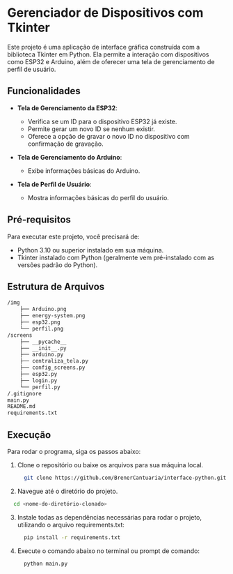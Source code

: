 # Gerenciador de Dispositivos com Tkinter

Este projeto é uma aplicação de interface gráfica construída com a biblioteca Tkinter em Python. Ela permite a interação com dispositivos como ESP32 e Arduino, além de oferecer uma tela de gerenciamento de perfil de usuário.

## Funcionalidades

- **Tela de Gerenciamento da ESP32**: 
  - Verifica se um ID para o dispositivo ESP32 já existe.
  - Permite gerar um novo ID se nenhum existir.
  - Oferece a opção de gravar o novo ID no dispositivo com confirmação de gravação.
  
- **Tela de Gerenciamento do Arduino**: 
  - Exibe informações básicas do Arduino.

- **Tela de Perfil de Usuário**: 
  - Mostra informações básicas do perfil do usuário.

## Pré-requisitos

Para executar este projeto, você precisará de:
- Python 3.10  ou superior instalado em sua máquina.
- Tkinter instalado com Python (geralmente vem pré-instalado com as versões padrão do Python).

## Estrutura de Arquivos
```bash
/img
    ├── Arduino.png
    ├── energy-system.png
    ├── esp32.png
    └── perfil.png
/screens
    ├── __pycache__
    ├── __init__.py
    ├── arduino.py
    ├── centraliza_tela.py
    ├── config_screens.py
    ├── esp32.py
    ├── login.py
    └── perfil.py
/.gitignore
main.py
README.md
requirements.txt
```

## Execução

Para rodar o programa, siga os passos abaixo:
1. Clone o repositório ou baixe os arquivos para sua máquina local.
   ```bash
     git clone https://github.com/BrenerCantuaria/interface-python.git
   ```
2. Navegue até o diretório do projeto.
  ```bash
    cd <nome-do-diretório-clonado>
  ```
3. Instale todas as dependências necessárias para rodar o projeto, utilizando o arquivo requirements.txt:
   ```bash
     pip install -r requirements.txt
   ```
4. Execute o comando abaixo no terminal ou prompt de comando:

   ```bash
     python main.py
   ```
